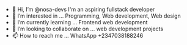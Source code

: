 - 👋 Hi, I’m @nosa-devs I'm an aspiring fullstack developer
- 👀 I’m interested in ... Programming, Web development, Web design
- 🌱 I’m currently learning ... Frontend web development
- 💞️ I’m looking to collaborate on ... web development projects
- 📫 How to reach me ... WhatsApp +2347038188246

<!---
nosa-devs/nosa-devs is a ✨ special ✨ repository because its `README.md` (this file) appears on your GitHub profile.
You can click the Preview link to take a look at your changes.
--->
